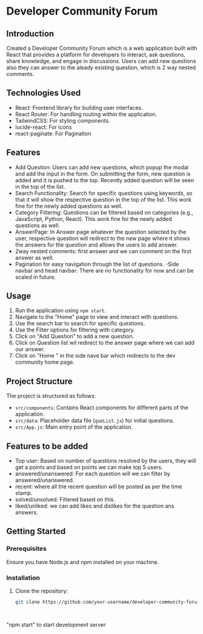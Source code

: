 
# Developer Community Forum
## Introduction
Created a Developer Community Forum which is a web application built with React that provides a platform for developers to interact, ask questions, share knowledge, and engage in discussions. Users can add new questions also they can answer to the aleady existing question, which is 2 way nested comments.

## Technologies Used
 
- React: Frontend library for building user interfaces.
- React Router: For handling routing within the application.
- TailwindCSS: For styling components.
- lucide-react: For icons
- react-paginate: For Pagination

## Features
- Add Question:  Users can add new questions, which popup the modal and add the input in the form.
    On submitting the form, new question is added and it is pushed to the top. Recently added question will be seen in the top of the list.
- Search Functionality: Search for specific questions using keywords, so that it will show the respective question in the top of the list. This work fine for the newly added questions as well.
- Category Filtering: Questions can be filtered based on categories (e.g., JavaScript, Python, React).
    This work fine for the newly added questions as well.
- AnswerPage: In Answer page whatever the question selected by the user, respective question will redirect 
    to the new page where it shows the answers for the question and allows the users to add answer. 
- 2way nested comments: first answer and we can comment on the first answer as well.
- Pagination for easy navigation through the list of questions.
-Side navbar and head navbar: There are no functionality for now and can be scaled in future.
 
## Usage
 
1. Run the application using `npm start`.
2. Navigate to the "Home" page to view and interact with questions.
3. Use the search bar to search for specific questions.
4. Use the Filter options for filtering with category. 
5. Click on "Add Question" to add a new question.
6. Click on Question list wil redirect to the answer page where we can add our answer.
7. Click on "Home " in the side nave bar which redirects to the dev community home page. 

## Project Structure

The project is structured as follows:

- `src/components`: Contains React components for different parts of the application.
- `src/data`: Placeholder data file (`queList.js`) for initial questions.
- `src/App.js`: Main entry point of the application.

## Features to be added
 - Top user: Based on number of questions resolved by the users, they will get a points and based on points we can make top 5 users.
 - answered/unanswered: For each question will we can filter by answered/unanswered.
 - recent: where all the recent question will be posted as per the time stamp.
 - solved/unsolved: Filtered based on this.
 - liked/unliked: we can add likes and dislikes for the question ans answers.

## Getting Started

### Prerequisites

Ensure you have Node.js and npm installed on your machine.

### Installation

1. Clone the repository:

   ```bash
   git clone https://github.com/your-username/developer-community-forum.git

    
"npm start" to start development server